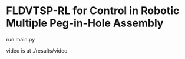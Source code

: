 # FLDVTSP-RL for Control in Robotic Multiple Peg-in-Hole Assembly

run main.py 

video is at ./results/video
